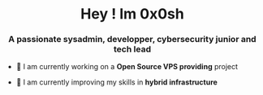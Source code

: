 <h1 align="center">Hey ! Im 0x0sh</h1>
<h3 align="center">A passionate sysadmin, developper, cybersecurity junior and tech lead</h3>

- 🔭 I am currently working on a **Open Source VPS providing** project

- 🌱 I am currently improving my skills in **hybrid infrastructure**
